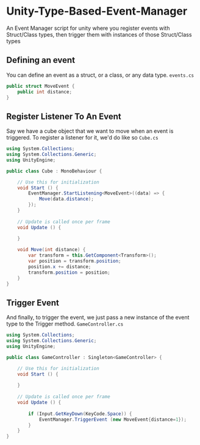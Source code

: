 # Unity-Type-Based-Event-Manager
An Event Manager script for unity where you register events with Struct/Class types, then trigger them with instances of those Struct/Class types

## Defining an event

You can define an event as a struct, or a class, or any data type.
`events.cs`
```c#
public struct MoveEvent {
    public int distance;
}
```

## Register Listener To An Event

Say we have a cube object that we want to move when an event is triggered. To register a listener for it, we'd do like so
`Cube.cs`
```c#
using System.Collections;
using System.Collections.Generic;
using UnityEngine;

public class Cube : MonoBehaviour {

    // Use this for initialization
    void Start () {
        EventManager.StartListening<MoveEvent>((data) => {
            Move(data.distance);
        });
    }
    
    // Update is called once per frame
    void Update () {
        
    }

    void Move(int distance) {
        var transform = this.GetComponent<Transform>();
        var position = transform.position;
        position.x += distance;
        transform.position = position;
    }
}
```

## Trigger Event
And finally, to trigger the event, we just pass a new instance of the event type to the Trigger method.
`GameController.cs`
```c#
using System.Collections;
using System.Collections.Generic;
using UnityEngine;

public class GameController : Singleton<GameController> {

    // Use this for initialization
    void Start () {
        
    }
    
    // Update is called once per frame
    void Update () {
        
        if (Input.GetKeyDown(KeyCode.Space)) {
            EventManager.TriggerEvent (new MoveEvent{distance=1});
        }
    }
}
```
